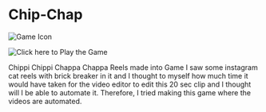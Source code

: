 # Chip-Chap

![Game Icon](https://github.com/AniketSahu99/Chip-Chap/assets/97277173/f821a237-4eeb-4994-96e8-c62499f81151)

![Click here to Play the Game](https://aniket-sahu.itch.io/chip-chap-brick-break)

Chippi Chippi Chappa Chappa Reels made into Game
I saw some instagram cat reels with brick breaker in it and I thought to myself how much time it would have taken for the video editor to edit this 20 sec clip and I thought will I be able to automate it. Therefore, I tried making this game where the videos are automated.

